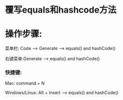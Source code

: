 # 覆写equals和hashcode方法

# 操作步骤:

菜单栏: Code —&gt; Generate —&gt; equals\(\) and hashCode\(\)

右键菜单:Generate —&gt; equals\(\) and hashCode\(\)

### 快捷键:

Mac: command + N

Windows\/Linux: Alt + Insert —&gt; equals\(\) and hashCode\(\)

